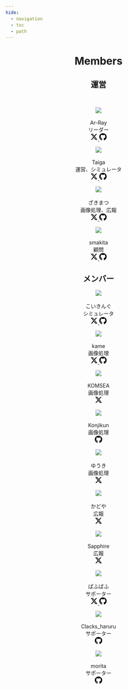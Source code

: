 ```yaml
---
hide:
  - navigation
  - toc
  - path
---
```


<h1 align="center"><b>Members</b></h1>

<h2 align="center"><b>運営</b></h2>
<br>
<div align="center" class="member">
  <div class="container">
    <div class="member">
      <figure class="avatar">
        <img src="https://github.com/Ar-Ray-code.png">
      </figure>
      <div class="name">Ar-Ray</div>
      <div class="role">リーダー</div>
      <div class="social-icons">
        <a href="https://twitter.com/Ray255Ar" target="_blank">
          <img src="../images/x-twitter.svg" style="width: 20px; height: 20px;">
        </a>
        <a href="https://github.com/Ar-Ray-code" target="_blank">
          <img src="../images/github.svg" style="width: 20px; height: 20px;">
        </a>
      </div>
    </div>
    <div class="member">
      <figure class="avatar">
        <img src="https://github.com/TakanoTaiga.png">
      </figure>
      <div class="name">Taiga</div>
      <div class="role">運営、シミュレータ</div>
      <div class="social-icons">
        <a href="https://twitter.com/tg3517" target="_blank">
          <img src="../images/x-twitter.svg" style="width: 20px; height: 20px;">
        </a>
        <a href="https://github.com/TakanoTaiga" target="_blank">
          <img src="../images/github.svg" style="width: 20px; height: 20px;">
        </a>
      </div>
    </div>
    <div class="member">
      <figure class="avatar">
        <img src="https://github.com/Trigger-FK.png">
      </figure>
      <div class="name">ざきまつ</div>
      <div class="role">画像処理、広報</div>
      <div class="social-icons">
        <a href="https://twitter.com/santana_hammer" target="_blank">
          <img src="../images/x-twitter.svg" style="width: 20px; height: 20px;">
        </a>
        <a href="https://github.com/Trigger-FK" target="_blank">
          <img src="../images/github.svg" style="width: 20px; height: 20px;">
        </a>
      </div>
    </div>
      <div class="member">
      <figure class="avatar">
        <img src="https://github.com/smakita.png">
      </figure>
      <div class="name">smakita</div>
      <div class="role">顧問</div>
      <div class="social-icons">
        <a href="https://twitter.com/twmaks" target="_blank">
          <img src="../images/x-twitter.svg" style="width: 20px; height: 20px;">
        </a>
        <a href="https://github.com/smakita" target="_blank">
          <img src="../images/github.svg" style="width: 20px; height: 20px;">
        </a>
      </div>
    </div>
  </div>
</div>

<h2 align="center"><b>メンバー</b></h2>

<div align="center" class="member">
  <div class="container">
    <div class="member">
      <figure class="avatar">
        <img src="https://github.com/A-KoiKING.png">
      </figure>
      <div class="name">こいきんぐ</div>
      <div class="role">シミュレータ</div>
      <div class="social-icons">
        <a href="https://twitter.com/yuki_KoiKING" target="_blank">
          <img src="../images/x-twitter.svg" style="width: 20px; height: 20px;">
        </a>
        <a href="https://github.com/A-KoiKING" target="_blank">
          <img src="../images/github.svg" style="width: 20px; height: 20px;">
        </a>
      </div>
    </div>
    <div class="member">
      <figure class="avatar">
        <img src="https://github.com/honokame.png">
      </figure>
      <div class="name">kame</div>
      <div class="role">画像処理</div>
      <div class="social-icons">
        <a href="https://twitter.com/_kame_0613" target="_blank">
          <img src="../images/x-twitter.svg" style="width: 20px; height: 20px;">
        </a>
        <a href="https://github.com/honokame" target="_blank">
          <img src="../images/github.svg" style="width: 20px; height: 20px;">
        </a>
      </div>
    </div>
    <div class="member">
      <figure class="avatar">
        <img src="https://pbs.twimg.com/profile_images/1525646557680349185/P5Jd1Gvv_400x400.jpg">
      </figure>
      <div class="name">KOMSEA</div>
      <div class="role">画像処理</div>
      <div class="social-icons">
        <a href="https://twitter.com/Kadoya__" target="_blank">
          <img src="../images/x-twitter.svg" style="width: 20px; height: 20px;">
        </a>
      </div>
    </div>
    <div class="member">
      <figure class="avatar">
        <img src="https://github.com/AllenShintani.png">
      </figure>
      <div class="name">Konjikun</div>
      <div class="role">画像処理</div>
      <div class="social-icons">
        <a href="https://github.com/AllenShintani" target="_blank">
          <img src="../images/github.svg" style="width: 20px; height: 20px;">
        </a>
      </div>
    </div>
    <div class="member">
      <figure class="avatar">
        <img src="https://pbs.twimg.com/profile_images/761938729464320000/oaVrFfDt_400x400.jpg">
      </figure>
      <div class="name">ゆうき</div>
      <div class="role">画像処理</div>
      <div class="social-icons">
        <a href="https://twitter.com/stark5130" target="_blank">
          <img src="../images/x-twitter.svg" style="width: 20px; height: 20px;">
        </a>
      </div>
    </div>
    <div class="member">
      <figure class="avatar">
        <img src="https://pbs.twimg.com/profile_images/1695365473519751168/qAGQXtyS_400x400.jpg">
      </figure>
      <div class="name">かどや</div>
      <div class="role">広報</div>
      <div class="social-icons">
        <a href="https://twitter.com/Kadoya__" target="_blank">
          <img src="../images/x-twitter.svg" style="width: 20px; height: 20px;">
        </a>
      </div>
    </div>
    <div class="member">
      <figure class="avatar">
        <img src="https://pbs.twimg.com/profile_images/1504133358967996421/lu7T33h3_400x400.jpg">
      </figure>
      <div class="name">Sapphire</div>
      <div class="role">広報</div>
      <div class="social-icons">
        <a href="https://twitter.com/Sapphire_Lilith" target="_blank">
          <img src="../images/x-twitter.svg" style="width: 20px; height: 20px;">
        </a>
      </div>
    </div>
    <div class="member">
      <figure class="avatar">
        <img src="https://github.com/pusin819.png">
      </figure>
      <div class="name">ぱふぱふ</div>
      <div class="role">サポーター</div>
      <div class="social-icons">
        <a href="https://twitter.com/pafupafu_XD" target="_blank">
          <img src="../images/x-twitter.svg" style="width: 20px; height: 20px;">
        </a>
        <a href="https://github.com/pusin819" target="_blank">
          <img src="../images/github.svg" style="width: 20px; height: 20px;">
        </a>
      </div>
    </div>
    <div class="member">
      <figure class="avatar">
        <img src="https://github.com/Clacks5.png">
      </figure>
      <div class="name">Clacks_haruru</div>
      <div class="role">サポーター</div>
      <div class="social-icons">
        <a href="https://github.com/Clacks5" target="_blank">
          <img src="../images/github.svg" style="width: 20px; height: 20px;">
        </a>
      </div>
    </div>
    <div class="member">
      <figure class="avatar">
        <img src="https://github.com/Morita-Daiki.png">
      </figure>
      <div class="name">morita</div>
      <div class="role">サポーター</div>
      <div class="social-icons">
        <a href="https://github.com/Morita-Daiki" target="_blank">
          <img src="../images/github.svg" style="width: 20px; height: 20px;">
        </a>
      </div>
    </div>
  </div>
</div>


